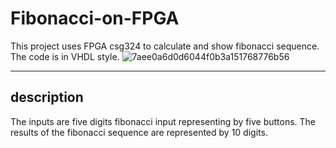 # Fibonacci-on-FPGA
This project uses FPGA csg324 to calculate and show fibonacci sequence. The code is in VHDL style.
![7aee0a6d0d6044f0b3a151768776b56](https://github.com/ZYXXXXXXXXXX/fibonacci-on-FPGA/assets/102130671/cbaddcf3-b46a-4d83-b07d-856bd7ff0828)

***
## description
The inputs are five digits fibonacci input representing by five buttons.
The results of the fibonacci sequence are represented by 10 digits.
